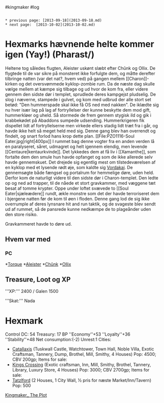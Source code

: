 #kingmaker #log

```ad-info

* previous page: [2013-09-18](2013-09-18.md)
* next page:  [2013-10-02](2013-10-02.md) 
```

# Hexmarks hævnende helte kommer igen (Yay!) (Pharast/)  
 
Heltene tog således flugten, Aleister uskønt slæbt efter Chûnk og Ollix. De flygtede til de var sikre på monsteret ikke forfulgte dem, og måtte derefter tilbringe natten (var det nat?, hvem ved) på gangen mellem [[Charon]]-kirken og det oversvømmede kyklop-zombie rum. Da de næste dag skulle vælge mellem at kæmpe sig tilbage og ud hvor de kom fra, eller videre gennem den sidste dør i templet, sprudlede deres kampgejst pludselig. De slog i næverne, stampede i gulvet, og kom med udbrud der alle stort set betød: "Den hummerspade skal ikke få OS ned med nakken". De iklædte sig nu hver især lag på lag af fortryllelser der kunne beskytte dem mod gift, hummerkløer og uheld. Så stormede de frem gennem stygisk ild og gik i krabbekødet på Abaddons sumpede udsending. Hummerkrigeren fik dispellet lidt af fortryllelserne men virkede ellers stadig lidt træt fra i går, og havde ikke helt så meget held med sig. Denne gang blev han overrendt og findelt, og snart forlod hans krop dette plan. 
[[File:PZO1116-Soul Eater.jpg|right|400px]]
I rummet bag denne vogter fra en anden verden lå en paralyseret, såret, udmagret og helt igennem elendig, men levende [[Centaure|kentaurkvinde]]. Det lykkedes dem at få liv i [[Xamanthe]], som fortalte dem den smule hun havde opfanget og som de ikke allerede selv havde gennemskuet. Det drejede sig egentlig mest om tilstedeværelsen af en kyklop med et lysende rødt øje, som kaldte sig [Vordakai](Vordakai.md).
De gennemsøgte både fængsel og portalrum for hemmelige døre, uden held. Derfor kom de naturligt videre til den sidste dør i Charon-templet. Den ledte op og ned ad trapper, til de nåede et stort gravkammer, med væggene tæt besat af tomme krypter. Oppe under loftet svævede to [[Soul Eater|sjæleædere]] rundt, ækle monstre som det der havde terroriseret dem i bjergene natten før de kom til øen i floden. Denne gang lod de sig ikke overrumple af deres lynsnare hit and run taktik, og de svageste blev sendt ud af rummet, så de pansrede kunne nedkæmpe de to plageånder uden den store risiko.
Gravkammeret havde to døre ud.
 
## Hvem var med 
### PC 
 
*[Torque](Torque%20Firebrand.md)
*[Aleister](Aleister.md)
*[Chûnk](Chûnk%20Van%20Der%20Hamer.md)
*[Ollix](Ollix%20Stormhorn.md)
## Treasure, Loot og XP 
'''XP:''' 2400 / Galen 1500
'''Skat:''' Nada
# Hexmark  
Control DC: 54 Treasury: 17 BP
  ''Economy''+53 ''Loyalty''+36 ''Stability''+48
  Net consumption:(-2) Unrest:1
Cities:
* [Catallaxis](Catallaxis.md) (Tuskwall Castle, Watchtower, Town Hall, Noble Villa, Exotic Craftsman, Tannery, Dump, Brothel, Mill, Smithy, 4 Houses) Pop: 4500; CBV 200gp; Items for sale:
* [Kings Crossing](Kings%20Crossing.md) (Exotic craftsman, Inn, Mill, Smithy, Brothel, Tannery, Library, Luxury Store, 4 Houses) Pop: 3000; CBV 2700gp; Items for sale: 
* [Tatzlford](Tatzlford.md) (2 Houses, 1 City Wall, ½ pris for næste Market/Inn/Tavern) Pop: 500
[Kingmaker_ The Plot](Kingmaker_%20The%20Plot.md)
